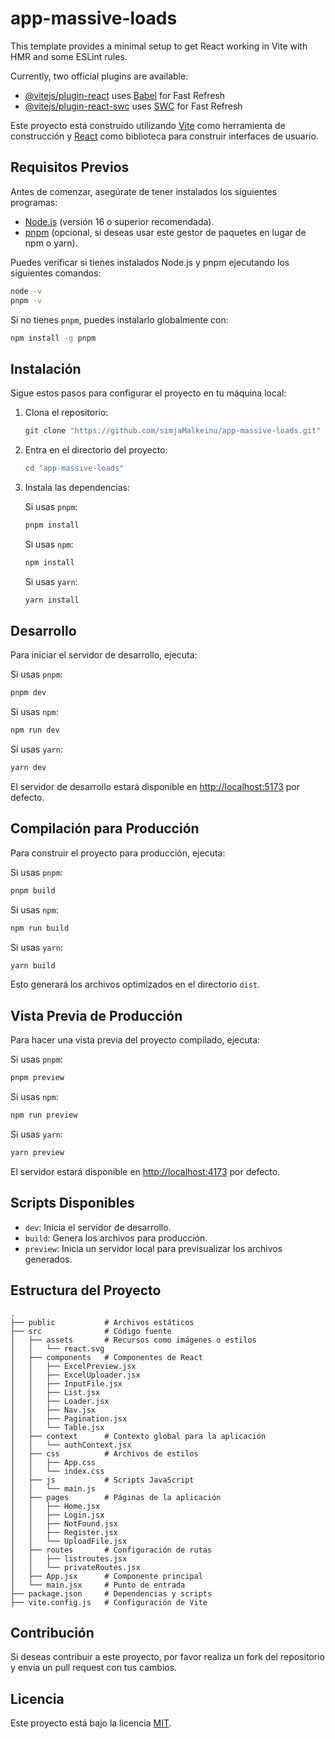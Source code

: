 # app-massive-loads

This template provides a minimal setup to get React working in Vite with HMR and some ESLint rules.

Currently, two official plugins are available:

- [@vitejs/plugin-react](https://github.com/vitejs/vite-plugin-react/blob/main/packages/plugin-react/README.md) uses [Babel](https://babeljs.io/) for Fast Refresh
- [@vitejs/plugin-react-swc](https://github.com/vitejs/vite-plugin-react-swc) uses [SWC](https://swc.rs/) for Fast Refresh

Este proyecto está construido utilizando [Vite](https://vitejs.dev/) como herramienta de construcción y [React](https://reactjs.org/) como biblioteca para construir interfaces de usuario.

## Requisitos Previos

Antes de comenzar, asegúrate de tener instalados los siguientes programas:

- [Node.js](https://nodejs.org/) (versión 16 o superior recomendada).
- [pnpm](https://pnpm.io/) (opcional, si deseas usar este gestor de paquetes en lugar de npm o yarn).

Puedes verificar si tienes instalados Node.js y pnpm ejecutando los siguientes comandos:

```bash
node -v
pnpm -v
```

Si no tienes `pnpm`, puedes instalarlo globalmente con:

```bash
npm install -g pnpm
```

## Instalación

Sigue estos pasos para configurar el proyecto en tu máquina local:

1. Clona el repositorio:

   ```bash
   git clone "https://github.com/simjaMalkeinu/app-massive-loads.git"
   ```

2. Entra en el directorio del proyecto:

   ```bash
   cd "app-massive-loads"
   ```

3. Instala las dependencias:

   Si usas `pnpm`:
   ```bash
   pnpm install
   ```

   Si usas `npm`:
   ```bash
   npm install
   ```

   Si usas `yarn`:
   ```bash
   yarn install
   ```

## Desarrollo

Para iniciar el servidor de desarrollo, ejecuta:

Si usas `pnpm`:
```bash
pnpm dev
```

Si usas `npm`:
```bash
npm run dev
```

Si usas `yarn`:
```bash
yarn dev
```

El servidor de desarrollo estará disponible en [http://localhost:5173](http://localhost:5173) por defecto.

## Compilación para Producción

Para construir el proyecto para producción, ejecuta:

Si usas `pnpm`:
```bash
pnpm build
```

Si usas `npm`:
```bash
npm run build
```

Si usas `yarn`:
```bash
yarn build
```

Esto generará los archivos optimizados en el directorio `dist`.

## Vista Previa de Producción

Para hacer una vista previa del proyecto compilado, ejecuta:

Si usas `pnpm`:
```bash
pnpm preview
```

Si usas `npm`:
```bash
npm run preview
```

Si usas `yarn`:
```bash
yarn preview
```

El servidor estará disponible en [http://localhost:4173](http://localhost:4173) por defecto.

## Scripts Disponibles

- `dev`: Inicia el servidor de desarrollo.
- `build`: Genera los archivos para producción.
- `preview`: Inicia un servidor local para previsualizar los archivos generados.

## Estructura del Proyecto

```
.
├── public           # Archivos estáticos
├── src              # Código fuente
│   ├── assets       # Recursos como imágenes o estilos
│   │   └── react.svg
│   ├── components   # Componentes de React
│   │   ├── ExcelPreview.jsx
│   │   ├── ExcelUploader.jsx
│   │   ├── InputFile.jsx
│   │   ├── List.jsx
│   │   ├── Loader.jsx
│   │   ├── Nav.jsx
│   │   ├── Pagination.jsx
│   │   └── Table.jsx
│   ├── context      # Contexto global para la aplicación
│   │   └── authContext.jsx
│   ├── css          # Archivos de estilos
│   │   ├── App.css
│   │   └── index.css
│   ├── js           # Scripts JavaScript
│   │   └── main.js
│   ├── pages        # Páginas de la aplicación
│   │   ├── Home.jsx
│   │   ├── Login.jsx
│   │   ├── NotFound.jsx
│   │   ├── Register.jsx
│   │   └── UploadFile.jsx
│   ├── routes       # Configuración de rutas
│   │   ├── listroutes.jsx
│   │   └── privateRoutes.jsx
│   ├── App.jsx      # Componente principal
│   └── main.jsx     # Punto de entrada
├── package.json     # Dependencias y scripts
├── vite.config.js   # Configuración de Vite
```

## Contribución

Si deseas contribuir a este proyecto, por favor realiza un fork del repositorio y envía un pull request con tus cambios.

## Licencia

Este proyecto está bajo la licencia [MIT](./LICENSE).
